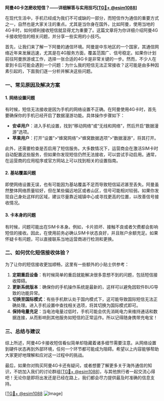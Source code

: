 **阿曼4G卡怎麽收短信？——详细解答与实用技巧[[TG💪+ @esim1088](https://t.me/s/esim1088)]**

在现代生活中，手机已经成为我们不可或缺的一部分，而短信作为通信的重要方式之一，自然也是大家关注的重点。尤其是当你身在国外，比如阿曼，使用当地的4G卡时，如何顺利接收短信就显得尤为重要了。这篇文章将为你详细介绍阿曼4G卡接收短信的相关问题，并分享一些实用的小技巧。

首先，让我们来了解一下阿曼的通信环境。阿曼是中东地区的一个国家，其通信网络近年来发展迅速，尤其是在4G服务方面，覆盖范围广、信号稳定。如果你计划前往阿曼旅游或工作，选择一张合适的4G卡是非常关键的一步。然而，不少人在拿到卡后可能会遇到一个问题：为什么我的短信无法正常接收？这可能是由多种因素引起的，下面我们逐一分析并解决这些问题。

### 一、常见原因及解决方案

#### 1. 网络设置问题
有时候，短信无法接收是因为手机的网络设置不正确。在阿曼使用4G卡时，首先要确保你的手机已经开启了数据漫游功能。具体操作步骤如下：

- **安卓用户**：进入手机设置，找到“移动网络”或“无线和网络”，然后开启“数据漫游”选项。
- **苹果用户**：打开“设置”>“蜂窝网络”>“蜂窝数据选项”>“数据漫游”，将其打开。

此外，还需要检查是否启用了短信服务。大多数情况下，运营商会在激活SIM卡时自动配置这些服务，但如果你发现短信仍然无法接收，可以尝试手动启用。通常，在运营商的应用程序或官方网站上可以找到相关的设置指南。

#### 2. 基站覆盖问题
即使网络设置无误，也有可能因为基站覆盖不足而导致短信延迟甚至丢失。阿曼虽然整体网络质量较好，但在某些偏远地区或者山区，信号可能相对较弱。如果你发现自己身处这样的区域，建议尽量靠近城镇中心或寻找更高的位置，以改善信号接收情况。

#### 3. 卡本身的问题
有时候，问题可能出在SIM卡本身。例如，卡片损坏、接触不良或者欠费都会影响短信的接收。因此，在使用前务必确认SIM卡状态良好，并且账户余额充足。如果怀疑卡有问题，可以直接联系当地运营商进行检测和更换。

### 二、如何优化短信接收体验？

为了让你的短信接收更加顺畅，这里有一些额外的小贴士供参考：

1. **定期重启设备**：有时候简单的重启就能解决很多意想不到的问题，包括短信接收障碍。
2. **更新系统版本**：确保你的手机操作系统是最新的，这样可以避免因软件BUG导致的功能异常。
3. **切换至国际模式**：有些手机默认处于国内模式下，这可能导致国际短信无法正确处理。进入手机设置中查找相关选项，将其切换为国际模式即可。
4. **保持电量充足**：当电池电量过低时，手机可能会优先消耗电力来维持通话和数据连接，从而影响到其他服务如短信的正常运作。所以记得随身携带充电宝！

### 三、总结与建议

综上所述，阿曼4G卡接收短信看似简单却隐藏着诸多细节需要注意。从网络设置到硬件状态再到外部环境，任何一个环节都可能成为阻碍。希望以上内容能够帮助大家更好地理解和应对这一过程中的挑战。

最后，如果你对购买阿曼4G卡还有疑问，或者想要了解更多关于海外通信的知识，不妨加入我们的讨论群组[[TG💪+ @esim1088](https://t.me/s/esim1088)]，与其他旅行者一起交流心得吧！无论你是即将出发还是已经在路上，我们都会尽力提供最及时准确的信息支持。

[[TG💪+ @esim1088](https://t.me/s/esim1088) ![Image](https://i.postimg.cc/4NQfJmqS/Snipaste-2025-05-13-00-14-12.png)]